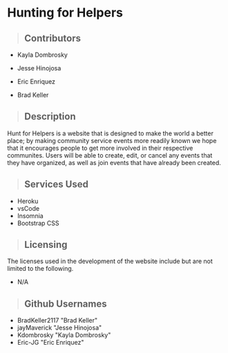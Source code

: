 # Hunting for Helpers

>## Contributors
* Kayla Dombrosky

* Jesse Hinojosa

* Eric Enriquez

* Brad Keller

>## Description
Hunt for Helpers is a website that is designed to make the world a better place; by making community service events more readily known we hope that it encourages people to get more involved in their respective communites. Users will be able to create, edit, or cancel any events that they have organized, as well as join events that have already been created.

>## Services Used
- Heroku
- vsCode
- Insomnia
- Bootstrap CSS

>## Licensing
The licenses used in the development of the website include but are not limited to the following. 
- N/A


>## Github Usernames
- BradKeller2117 "Brad Keller"
- jayMaverick "Jesse Hinojosa"
- Kdombrosky "Kayla Dombrosky"
- Eric-JG "Eric Enriquez"






